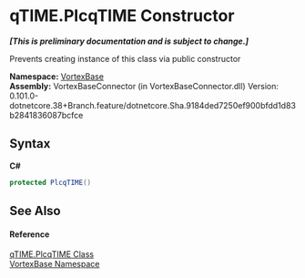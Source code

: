 # qTIME.PlcqTIME Constructor 
 _**\[This is preliminary documentation and is subject to change.\]**_

Prevents creating instance of this class via public constructor

**Namespace:**&nbsp;<a href="N_VortexBase.md">VortexBase</a><br />**Assembly:**&nbsp;VortexBaseConnector (in VortexBaseConnector.dll) Version: 0.101.0-dotnetcore.38+Branch.feature/dotnetcore.Sha.9184ded7250ef900bfdd1d83b2841836087bcfce

## Syntax

**C#**<br />
``` C#
protected PlcqTIME()
```


## See Also


#### Reference
<a href="T_VortexBase_qTIME_PlcqTIME.md">qTIME.PlcqTIME Class</a><br /><a href="N_VortexBase.md">VortexBase Namespace</a><br />